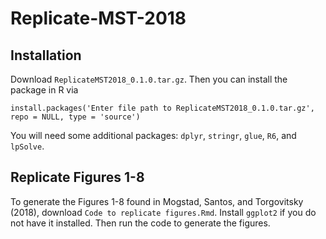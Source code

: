 # Replicate-MST-2018

## Installation
Download `ReplicateMST2018_0.1.0.tar.gz`. Then you can install the package in R via
```
install.packages('Enter file path to ReplicateMST2018_0.1.0.tar.gz', repo = NULL, type = 'source')
```

You will need some additional packages: `dplyr`, `stringr`, `glue`, `R6`, and `lpSolve`.

## Replicate Figures 1-8

To generate the Figures 1-8 found in Mogstad, Santos, and Torgovitsky (2018), download `Code to replicate figures.Rmd`. Install `ggplot2` if you do not have it installed. Then run the code to generate the figures.
